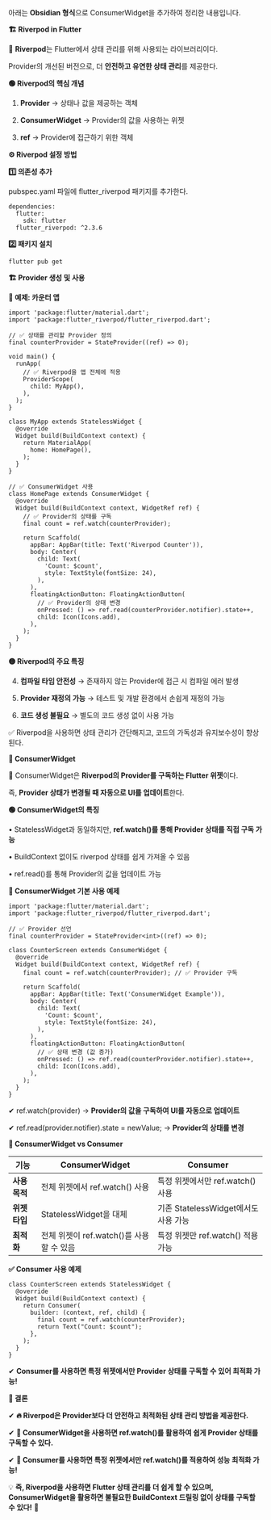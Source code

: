 아래는 **Obsidian 형식**으로 ConsumerWidget을 추가하여 정리한 내용입니다.

**🏗 Riverpod in Flutter**

  

📌 **Riverpod**는 Flutter에서 상태 관리를 위해 사용되는 라이브러리이다.

Provider의 개선된 버전으로, 더 **안전하고 유연한 상태 관리**를 제공한다.

**🟢 Riverpod의 핵심 개념**

1. **Provider** → 상태나 값을 제공하는 객체

2. **ConsumerWidget** → Provider의 값을 사용하는 위젯

3. **ref** → Provider에 접근하기 위한 객체

**⚙ Riverpod 설정 방법**

  

**1️⃣ 의존성 추가**

  

pubspec.yaml 파일에 flutter_riverpod 패키지를 추가한다.

```
dependencies:
  flutter:
    sdk: flutter
  flutter_riverpod: ^2.3.6
```

**2️⃣ 패키지 설치**

```
flutter pub get
```

**🏗 Provider 생성 및 사용**

  

**📌 예제: 카운터 앱**

```
import 'package:flutter/material.dart';
import 'package:flutter_riverpod/flutter_riverpod.dart';

// ✅ 상태를 관리할 Provider 정의
final counterProvider = StateProvider((ref) => 0);

void main() {
  runApp(
    // ✅ Riverpod을 앱 전체에 적용
    ProviderScope(
      child: MyApp(),
    ),
  );
}

class MyApp extends StatelessWidget {
  @override
  Widget build(BuildContext context) {
    return MaterialApp(
      home: HomePage(),
    );
  }
}

// ✅ ConsumerWidget 사용
class HomePage extends ConsumerWidget {
  @override
  Widget build(BuildContext context, WidgetRef ref) {
    // ✅ Provider의 상태를 구독
    final count = ref.watch(counterProvider);

    return Scaffold(
      appBar: AppBar(title: Text('Riverpod Counter')),
      body: Center(
        child: Text(
          'Count: $count',
          style: TextStyle(fontSize: 24),
        ),
      ),
      floatingActionButton: FloatingActionButton(
        // ✅ Provider의 상태 변경
        onPressed: () => ref.read(counterProvider.notifier).state++,
        child: Icon(Icons.add),
      ),
    );
  }
}
```

**🟡 Riverpod의 주요 특징**

4. **컴파일 타임 안전성** → 존재하지 않는 Provider에 접근 시 컴파일 에러 발생

5. **Provider 재정의 가능** → 테스트 및 개발 환경에서 손쉽게 재정의 가능

6. **코드 생성 불필요** → 별도의 코드 생성 없이 사용 가능

  

✅ Riverpod을 사용하면 상태 관리가 간단해지고, 코드의 가독성과 유지보수성이 향상된다.

**🔹 ConsumerWidget**

  

📌 ConsumerWidget은 **Riverpod의 Provider를 구독하는 Flutter 위젯**이다.

즉, **Provider 상태가 변경될 때 자동으로 UI를 업데이트**한다.

  

**🟢 ConsumerWidget의 특징**

• StatelessWidget과 동일하지만, **ref.watch()를 통해 Provider 상태를 직접 구독 가능**

• BuildContext 없이도 riverpod 상태를 쉽게 가져올 수 있음

• ref.read()를 통해 Provider의 값을 업데이트 가능

**📌 ConsumerWidget 기본 사용 예제**

```
import 'package:flutter/material.dart';
import 'package:flutter_riverpod/flutter_riverpod.dart';

// ✅ Provider 선언
final counterProvider = StateProvider<int>((ref) => 0);

class CounterScreen extends ConsumerWidget {
  @override
  Widget build(BuildContext context, WidgetRef ref) {
    final count = ref.watch(counterProvider); // ✅ Provider 구독

    return Scaffold(
      appBar: AppBar(title: Text('ConsumerWidget Example')),
      body: Center(
        child: Text(
          'Count: $count',
          style: TextStyle(fontSize: 24),
        ),
      ),
      floatingActionButton: FloatingActionButton(
        // ✅ 상태 변경 (값 증가)
        onPressed: () => ref.read(counterProvider.notifier).state++,
        child: Icon(Icons.add),
      ),
    );
  }
}
```

✔ ref.watch(provider) → **Provider의 값을 구독하여 UI를 자동으로 업데이트**

✔ ref.read(provider.notifier).state = newValue; → **Provider의 상태를 변경**

**🔹 ConsumerWidget vs Consumer**

|**기능**|**ConsumerWidget**|**Consumer**|
|---|---|---|
|**사용 목적**|전체 위젯에서 ref.watch() 사용|특정 위젯에서만 ref.watch() 사용|
|**위젯 타입**|StatelessWidget을 대체|기존 StatelessWidget에서도 사용 가능|
|**최적화**|전체 위젯이 ref.watch()를 사용할 수 있음|특정 위젯만 ref.watch() 적용 가능|

**✅ Consumer 사용 예제**

```
class CounterScreen extends StatelessWidget {
  @override
  Widget build(BuildContext context) {
    return Consumer(
      builder: (context, ref, child) {
        final count = ref.watch(counterProvider);
        return Text("Count: $count");
      },
    );
  }
}
```

✔ **Consumer를 사용하면 특정 위젯에서만 Provider 상태를 구독할 수 있어 최적화 가능!**

**🎯 결론**  

✔ **🔥 Riverpod은 Provider보다 더 안전하고 최적화된 상태 관리 방법을 제공한다.**

✔ **🎯 ConsumerWidget을 사용하면 ref.watch()를 활용하여 쉽게 Provider 상태를 구독할 수 있다.**

✔ **🚀 Consumer를 사용하면 특정 위젯에서만 ref.watch()를 적용하여 성능 최적화 가능!**

  

💡 **즉, Riverpod을 사용하면 Flutter 상태 관리를 더 쉽게 할 수 있으며, ConsumerWidget을 활용하면 불필요한 BuildContext 드릴링 없이 상태를 구독할 수 있다!** 🚀
